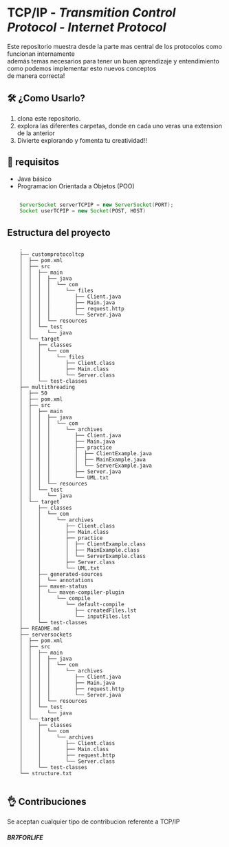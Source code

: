 # TCP/IP  - ***Transmition Control Protocol - Internet Protocol***

Este repositorio muestra desde la parte mas central de los protocolos como funcionan internamente <br>
además temas necesarios para tener un buen aprendizaje y entendimiento como podemos implementar esto nuevos conceptos <br>
de manera correcta!

## 🛠️ ¿Como Usarlo? 

1. clona este repositorio.
2. explora las diferentes carpetas, donde en cada uno veras una extension de la anterior
3. Divierte explorando y fomenta tu creatividad!!

## 📖 requisitos 
 - Java básico 
 - Programacion Orientada a Objetos (POO)


```java

    ServerSocket serverTCPIP = new ServerSocket(PORT);
    Socket userTCPIP = new Socket(POST, HOST)

```
## Estructura del proyecto

``` text
    .
    ├── customprotocoltcp
    │  ├── pom.xml
    │  ├── src
    │  │  ├── main
    │  │  │  ├── java
    │  │  │  │  └── com
    │  │  │  │     └── files
    │  │  │  │        ├── Client.java
    │  │  │  │        ├── Main.java
    │  │  │  │        ├── request.http
    │  │  │  │        └── Server.java
    │  │  │  └── resources
    │  │  └── test
    │  │     └── java
    │  └── target
    │     ├── classes
    │     │  └── com
    │     │     └── files
    │     │        ├── Client.class
    │     │        ├── Main.class
    │     │        └── Server.class
    │     └── test-classes
    ├── multithreading
    │  ├── 50
    │  ├── pom.xml
    │  ├── src
    │  │  ├── main
    │  │  │  ├── java
    │  │  │  │  └── com
    │  │  │  │     └── archives
    │  │  │  │        ├── Client.java
    │  │  │  │        ├── Main.java
    │  │  │  │        ├── practice
    │  │  │  │        │  ├── ClientExample.java
    │  │  │  │        │  ├── MainExample.java
    │  │  │  │        │  └── ServerExample.java
    │  │  │  │        ├── Server.java
    │  │  │  │        └── UML.txt
    │  │  │  └── resources
    │  │  └── test
    │  │     └── java
    │  └── target
    │     ├── classes
    │     │  └── com
    │     │     └── archives
    │     │        ├── Client.class
    │     │        ├── Main.class
    │     │        ├── practice
    │     │        │  ├── ClientExample.class
    │     │        │  ├── MainExample.class
    │     │        │  └── ServerExample.class
    │     │        ├── Server.class
    │     │        └── UML.txt
    │     ├── generated-sources
    │     │  └── annotations
    │     ├── maven-status
    │     │  └── maven-compiler-plugin
    │     │     └── compile
    │     │        └── default-compile
    │     │           ├── createdFiles.lst
    │     │           └── inputFiles.lst
    │     └── test-classes
    ├── README.md
    ├── serversockets
    │  ├── pom.xml
    │  ├── src
    │  │  ├── main
    │  │  │  ├── java
    │  │  │  │  └── com
    │  │  │  │     └── archives
    │  │  │  │        ├── Client.java
    │  │  │  │        ├── Main.java
    │  │  │  │        ├── request.http
    │  │  │  │        └── Server.java
    │  │  │  └── resources
    │  │  └── test
    │  │     └── java
    │  └── target
    │     ├── classes
    │     │  └── com
    │     │     └── archives
    │     │        ├── Client.class
    │     │        ├── Main.class
    │     │        ├── request.http
    │     │        └── Server.class
    │     └── test-classes
    └── structure.txt


```

##  👌 Contribuciones

Se aceptan cualquier tipo de contribucion referente a TCP/IP 


##### BR7FORLIFE